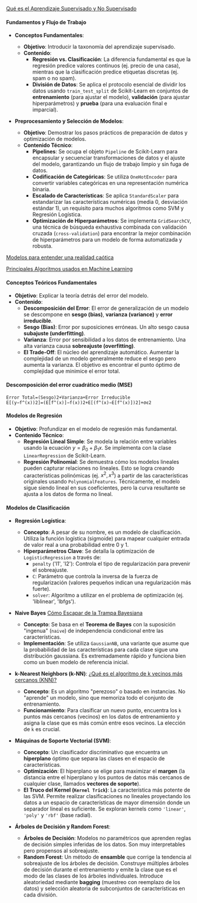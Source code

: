 [Qué es el Aprendizaje Supervisado y No Supervisado](https://www.youtube.com/watch?v=oT3arRRB2Cw&t=3s)

#### Fundamentos y Flujo de Trabajo

* **Conceptos Fundamentales**:
    * **Objetivo**: Introducir la taxonomía del aprendizaje supervisado.
    * **Contenido**:
        * **Regresión vs. Clasificación**: La diferencia fundamental es que la regresión predice valores continuos (ej. precio de una casa), mientras que la clasificación predice etiquetas discretas (ej. spam o no spam).
        * **División de Datos**: Se aplica el protocolo esencial de dividir los datos usando `train_test_split` de Scikit-Learn en conjuntos de **entrenamiento** (para ajustar el modelo), **validación** (para ajustar hiperparámetros) y **prueba** (para una evaluación final e imparcial).

* **Preprocesamiento y Selección de Modelos**:
    * **Objetivo**: Demostrar los pasos prácticos de preparación de datos y optimización de modelos.
    * **Contenido Técnico**:
        * **Pipelines**: Se ocupa el objeto `Pipeline` de Scikit-Learn para encapsular y secuenciar transformaciones de datos y el ajuste del modelo, garantizando un flujo de trabajo limpio y sin fuga de datos.
        * **Codificación de Categóricas**: Se utiliza `OneHotEncoder` para convertir variables categóricas en una representación numérica binaria.
        * **Escalado de Características**: Se aplica `StandardScaler` para estandarizar las características numéricas (media 0, desviación estándar 1), un requisito para muchos algoritmos como SVM y Regresión Logística.
        * **Optimización de Hiperparámetros**: Se implementa `GridSearchCV`, una técnica de búsqueda exhaustiva combinada con validación cruzada (`cross-validation`) para encontrar la mejor combinación de hiperparámetros para un modelo de forma automatizada y robusta.

[Modelos para entender una realidad caótica](https://www.youtube.com/watch?v=Sb8XVheowVQ&t=306shttps://www.youtube.com/watch?v=Sb8XVheowVQ&t=306s)

[Principales Algoritmos usados en Machine Learning](https://www.aprendemachinelearning.com/principales-algoritmos-usados-en-machine-learning/)


#### Conceptos Teóricos Fundamentales

* **Objetivo**: Explicar la teoría detrás del error del modelo.
* **Contenido**:
    * **Descomposición del Error**: El error de generalización de un modelo se descompone en **sesgo (bias)**, **varianza (variance)** y **error irreducible**.
    * **Sesgo (Bias)**: Error por suposiciones erróneas. Un alto sesgo causa **subajuste (underfitting)**.
    * **Varianza**: Error por sensibilidad a los datos de entrenamiento. Una alta varianza causa **sobreajuste (overfitting)**.
    * **El Trade-Off**: El núcleo del aprendizaje automático. Aumentar la complejidad de un modelo generalmente reduce el sesgo pero aumenta la varianza. El objetivo es encontrar el punto óptimo de complejidad que minimice el error total.

#### Descomposición del error cuadrático medio (MSE)

    Error Total=(Sesgo)2+Varianza+Error Irreducible
    E[(y−f^​(x))2]=(E[f^​(x)]−f(x))2+E[(f^​(x)−E[f^​(x)])2]+σϵ2​


#### Modelos de Regresión

* **Objetivo**: Profundizar en el modelo de regresión más fundamental.
* **Contenido Técnico**:
    * **Regresión Lineal Simple**: Se modela la relación entre variables usando la ecuación $y = \beta_0 + \beta_1 x$. Se implementa con la clase `LinearRegression` de Scikit-Learn.
    * **Regresión Polinomial**: Se demuestra cómo los modelos lineales pueden capturar relaciones no lineales. Esto se logra creando características polinómicas (ej. $x^2, x^3$) a partir de las características originales usando `PolynomialFeatures`. Técnicamente, el modelo sigue siendo lineal en sus coeficientes, pero la curva resultante se ajusta a los datos de forma no lineal.

#### Modelos de Clasificación

* **Regresión Logística**:
    * **Concepto**: A pesar de su nombre, es un modelo de clasificación. Utiliza la función logística (sigmoide) para mapear cualquier entrada de valor real a una probabilidad entre 0 y 1.
    * **Hiperparámetros Clave**: Se detalla la optimización de `LogisticRegression` a través de:
        * `penalty` ('l1', 'l2'): Controla el tipo de regularización para prevenir el sobreajuste.
        * `C`: Parámetro que controla la inversa de la fuerza de regularización (valores pequeños indican una regularización más fuerte).
        * `solver`: Algoritmo a utilizar en el problema de optimización (ej. 'liblinear', 'lbfgs').

* **Naive Bayes**
[Cómo Escapar de la Trampa Bayesiana](https://www.youtube.com/watch?v=D7KKlC0LOyw)

    * **Concepto**: Se basa en el **Teorema de Bayes** con la suposición "ingenua" (`naive`) de independencia condicional entre las características.
    * **Implementación**: Se utiliza `GaussianNB`, una variante que asume que la probabilidad de las características para cada clase sigue una distribución gaussiana. Es extremadamente rápido y funciona bien como un buen modelo de referencia inicial.

* **k-Nearest Neighbors (k-NN)**:
[¿Qué es el algoritmo de k vecinos más cercanos (KNN)? ](https://www.ibm.com/mx-es/think/topics/knn)

    * **Concepto**: Es un algoritmo "perezoso" o basado en instancias. No "aprende" un modelo, sino que memoriza todo el conjunto de entrenamiento.
    * **Funcionamiento**: Para clasificar un nuevo punto, encuentra los `k` puntos más cercanos (vecinos) en los datos de entrenamiento y asigna la clase que es más común entre esos vecinos. La elección de `k` es crucial.

* **Máquinas de Soporte Vectorial (SVM)**:
    * **Concepto**: Un clasificador discriminativo que encuentra un **hiperplano** óptimo que separa las clases en el espacio de características.
    * **Optimización**: El hiperplano se elige para maximizar el **margen** (la distancia entre el hiperplano y los puntos de datos más cercanos de cualquier clase, llamados **vectores de soporte**).
    * **El Truco del Kernel (`Kernel Trick`)**: La característica más potente de las SVM. Permite realizar clasificaciones no lineales proyectando los datos a un espacio de características de mayor dimensión donde un separador lineal es suficiente. Se exploran kernels como `'linear'`, `'poly'` y `'rbf'` (base radial).

* **Árboles de Decisión y Random Forest**:
    * **Árboles de Decisión**: Modelos no paramétricos que aprenden reglas de decisión simples inferidas de los datos. Son muy interpretables pero propensos al sobreajuste.
    * **Random Forest**: Un método de **ensamble** que corrige la tendencia al sobreajuste de los árboles de decisión. Construye múltiples árboles de decisión durante el entrenamiento y emite la clase que es el modo de las clases de los árboles individuales. Introduce aleatoriedad mediante **bagging** (muestreo con reemplazo de los datos) y selección aleatoria de subconjuntos de características en cada división.


